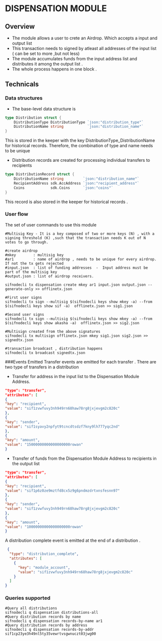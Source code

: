 # DISPENSATION MODULE

## Overview
- The module allows a user to crete an Airdrop. Which accepts a input and output list 
- This transaction needs to signed by atleast all addresses of the input list ( can be set to more ,but not less)
- The module accumulates  funds from  the input address list and distributes it among the output list .
- The whole process happens in one block .


## Technicals 
### Data structures
 - The base-level data structure is 
```go
type Distribution struct {
	DistributionType DistributionType `json:"distribution_type"`
	DistributionName string           `json:"distribution_name"`
}
```
This is stored in the keeper with the key DistributionType_DistributionName for historical records. Therefore, the combination of type and name needs to be unique

- Distribution records are created for processing individual transfers to recipients
```go
type DistributionRecord struct {
	DistributionName string         `json:"distribution_name"`
	RecipientAddress sdk.AccAddress `json:"recipient_address"`
	Coins            sdk.Coins      `json:"coins"`
}
```
This record is also stored in the keeper for historical records .

### User flow 
 The set of user commands to use this module 
```shell
#Multisig Key - It is a key composed of two or more keys (N) , with a signing threshold (K) ,such that the transaction needs K out of N votes to go through.

#create airdrop
#mkey        : multisig key
#ar1         : name of airdrop , needs to be unique for every airdrop. If not the tx gets rejected
#input.json  : list of funding addresses  -  Input address must be part of the multisig key
#output.json : list of airdrop receivers.

sifnodecli tx dispensation create mkey ar1 input.json output.json --generate-only >> offlinetx.json

#First user signs
sifnodecli tx sign --multisig $(sifnodecli keys show mkey -a) --from $(sifnodecli keys show sif -a)  offlinetx.json >> sig1.json

#Second user signs
sifnodecli tx sign --multisig $(sifnodecli keys show mkey -a) --from $(sifnodecli keys show akasha -a)  offlinetx.json >> sig2.json

#Multisign created from the above signatures
sifnodecli tx multisign offlinetx.json mkey sig1.json sig2.json >> signedtx.json

#transaction broadcast , distribution happens
sifnodecli tx broadcast signedtx.json
```

###Events Emitted 
Transfer events are emitted for each transfer . There are two type of transfers in a distribution
- Transfer for address in the input list to the Dispensation Module Address.

```json
"type": "transfer",
"attributes": [
{
"key": "recipient",
"value": "sif1zvwfuvy3nh949rn68haw78rg8jxjevgm2c820c"
},
{
"key": "sender",
"value": "sif1syavy2npfyt9tcncdtsdzf7kny9lh777yqc2nd"
},
{
"key": "amount",
"value": "15000000000000000000rowan"
}
```
- Transfer of funds from the Dispensation Module Address to recipients in the output list
```json
"type": "transfer",
"attributes": [
{
"key": "recipient",
"value": "sif1p6z0ze9mztfd8cx5z9g6pndmzdrtxnsfesnn97"
},
{
"key": "sender",
"value": "sif1zvwfuvy3nh949rn68haw78rg8jxjevgm2c820c"
},
{
"key": "amount",
"value": "10000000000000000000rowan"
}
```


A distribution complete event is emitted at the end of a distribution .
```json
 {
  "type": "distribution_complete",
  "attributes": [
    {
      "key": "module_account",
      "value": "sif1zvwfuvy3nh949rn68haw78rg8jxjevgm2c820c"
    }
  ]
}
```


### Queries supported
```shell
#Query all distributions
sifnodecli q dispensation distributions-all
#Query distribution records by name
sifnodecli q dispensation records-by-name ar1
#Query distribution records by address
sifnodecli q dispensation records-by-addr sif1cp23ye3h49nl5ty35vewrtvsgwnuczt03jwg00
```
